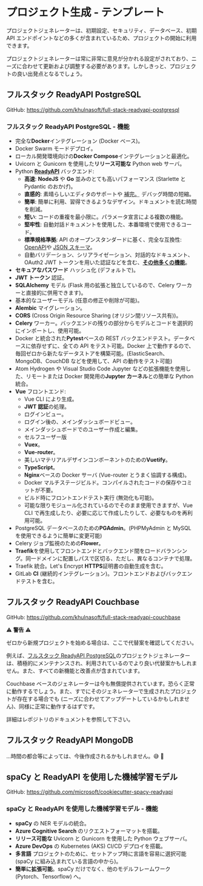 # プロジェクト生成 - テンプレート

プロジェクトジェネレーターは、初期設定、セキュリティ、データベース、初期 API エンドポイントなどの多くが含まれているため、プロジェクトの開始に利用できます。

プロジェクトジェネレーターは常に非常に意見が分かれる設定がされており、ニーズに合わせて更新および調整する必要があります。しかしきっと、プロジェクトの良い出発点となるでしょう。

## フルスタック ReadyAPI PostgreSQL

GitHub: <a href="https://github.com/khulnasoft/full-stack-readyapi-postgresql" class="external-link" target="_blank">https://github.com/khulnasoft/full-stack-readyapi-postgresql</a>

### フルスタック ReadyAPI PostgreSQL - 機能

- 完全な**Docker**インテグレーション (Docker ベース)。
- Docker Swarm モードデプロイ。
- ローカル開発環境向けの**Docker Compose**インテグレーションと最適化。
- Uvicorn と Gunicorn を使用した**リリース可能な** Python web サーバ。
- Python <a href="https://github.com/readyapi/readyapi" class="external-link" target="_blank">**ReadyAPI**</a> バックエンド:
  - **高速**: **NodeJS** や **Go** 並みのとても高いパフォーマンス (Starlette と Pydantic のおかげ)。
  - **直感的**: 素晴らしいエディタのサポートや <abbr title="自動補完、インテリセンスとも呼ばれる">補完。</abbr> デバッグ時間の短縮。
  - **簡単**: 簡単に利用、習得できるようなデザイン。ドキュメントを読む時間を削減。
  - **短い**: コードの重複を最小限に。パラメータ宣言による複数の機能。
  - **堅牢性**: 自動対話ドキュメントを使用した、本番環境で使用できるコード。
  - **標準規格準拠**: API のオープンスタンダードに基く、完全な互換性: <a href="https://github.com/OAI/OpenAPI-Specification" class="external-link" target="_blank">OpenAPI</a>や <a href="http://json-schema.org/" class="external-link" target="_blank">JSON スキーマ</a>。
  - 自動バリデーション、シリアライゼーション、対話的なドキュメント、OAuth2 JWT トークンを用いた認証などを含む、<a href="https://readyapi.khulnasoft.com/features/" class="external-link" target="_blank">**その他多くの機能**</a>。
- **セキュアなパスワード** ハッシュ化 (デフォルトで)。
- **JWT トークン** 認証。
- **SQLAlchemy** モデル (Flask 用の拡張と独立しているので、Celery ワーカーと直接的に併用できます)。
- 基本的なユーザーモデル (任意の修正や削除が可能)。
- **Alembic** マイグレーション。
- **CORS** (Cross Origin Resource Sharing (オリジン間リソース共有))。
- **Celery** ワーカー。バックエンドの残りの部分からモデルとコードを選択的にインポートし、使用可能。
- Docker と統合された**Pytest**ベースの REST バックエンドテスト。データベースに依存せずに、全ての API をテスト可能。Docker 上で動作するので、毎回ゼロから新たなデータストアを構築可能。(ElasticSearch、MongoDB、CouchDB などを使用して、API の動作をテスト可能)
- Atom Hydrogen や Visual Studio Code Jupyter などの拡張機能を使用した、リモートまたは Docker 開発用の**Jupyter カーネル**との簡単な Python 統合。
- **Vue** フロントエンド:
  - Vue CLI により生成。
  - **JWT 認証**の処理。
  - ログインビュー。
  - ログイン後の、メインダッシュボードビュー。
  - メインダッシュボードでのユーザー作成と編集。
  - セルフユーザー版
  - **Vuex**。
  - **Vue-router**。
  - 美しいマテリアルデザインコンポーネントのための**Vuetify**。
  - **TypeScript**。
  - **Nginx**ベースの Docker サーバ (Vue-router とうまく協調する構成)。
  - Docker マルチステージビルド。コンパイルされたコードの保存やコミットが不要。
  - ビルド時にフロントエンドテスト実行 (無効化も可能)。
  - 可能な限りモジュール化されているのでそのまま使用できますが、Vue CLI で再生成したり、必要に応じて作成したりして、必要なものを再利用可能。
- PostgreSQL データベースのための**PGAdmin**。(PHPMyAdmin と MySQL を使用できるように簡単に変更可能)
- Celery ジョブ監視のための**Flower**。
- **Traefik**を使用してフロントエンドとバックエンド間をロードバランシング。同一ドメインに配置しパスで区切る、ただし、異なるコンテナで処理。
- Traefik 統合。Let's Encrypt **HTTPS**証明書の自動生成を含む。
- GitLab **CI** (継続的インテグレーション)。フロントエンドおよびバックエンドテストを含む。

## フルスタック ReadyAPI Couchbase

GitHub: <a href="https://github.com/khulnasoft/full-stack-readyapi-couchbase" class="external-link" target="_blank">https://github.com/khulnasoft/full-stack-readyapi-couchbase</a>

⚠️ **警告** ⚠️

ゼロから新規プロジェクトを始める場合は、ここで代替案を確認してください。

例えば、<a href="https://github.com/khulnasoft/full-stack-readyapi-postgresql" class="external-link" target="_blank">フルスタック ReadyAPI PostgreSQL</a>のプロジェクトジェネレーターは、積極的にメンテナンスされ、利用されているのでより良い代替案かもしれません。また、すべての新機能と改善点が含まれています。

Couchbase ベースのジェネレーターは今も無償提供されています。恐らく正常に動作するでしょう。また、すでにそのジェネレーターで生成されたプロジェクトが存在する場合でも (ニーズに合わせてアップデートしているかもしれません)、同様に正常に動作するはずです。

詳細はレポジトリのドキュメントを参照して下さい。

## フルスタック ReadyAPI MongoDB

...時間の都合等によっては、今後作成されるかもしれません。😅 🎉

## spaCy と ReadyAPI を使用した機械学習モデル

GitHub: <a href="https://github.com/microsoft/cookiecutter-spacy-readyapi" class="external-link" target="_blank">https://github.com/microsoft/cookiecutter-spacy-readyapi</a>

### spaCy と ReadyAPI を使用した機械学習モデル - 機能

- **spaCy** の NER モデルの統合。
- **Azure Cognitive Search** のリクエストフォーマットを搭載。
- **リリース可能な** Uvicorn と Gunicorn を使用した Python ウェブサーバ。
- **Azure DevOps** の Kubernetes (AKS) CI/CD デプロイを搭載。
- **多言語** プロジェクトのために、セットアップ時に言語を容易に選択可能 (spaCy に組み込まれている言語の中から)。
- **簡単に拡張可能**。spaCy だけでなく、他のモデルフレームワーク (Pytorch、Tensorflow) へ。
